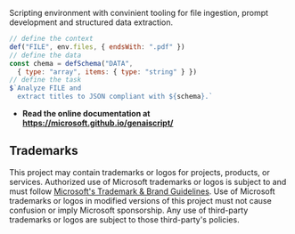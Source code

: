 Scripting environment with convinient tooling for file ingestion, prompt development and structured data extraction.

```js
// define the context
def("FILE", env.files, { endsWith: ".pdf" })
// define the data
const chema = defSchema("DATA",
  { type: "array", items: { type: "string" } })
// define the task
$`Analyze FILE and
  extract titles to JSON compliant with ${schema}.`
```

-   **Read the online documentation at https://microsoft.github.io/genaiscript/**

## Trademarks

This project may contain trademarks or logos for projects, products, or services. Authorized use of Microsoft
trademarks or logos is subject to and must follow
[Microsoft's Trademark & Brand Guidelines](https://www.microsoft.com/en-us/legal/intellectualproperty/trademarks/usage/general).
Use of Microsoft trademarks or logos in modified versions of this project must not cause confusion or imply Microsoft sponsorship.
Any use of third-party trademarks or logos are subject to those third-party's policies.

